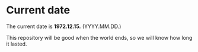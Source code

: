 # Current date

The current date is **1972.12.15.** (YYYY.MM.DD.)

This repository will be good when the world ends, so we will know how long it lasted.